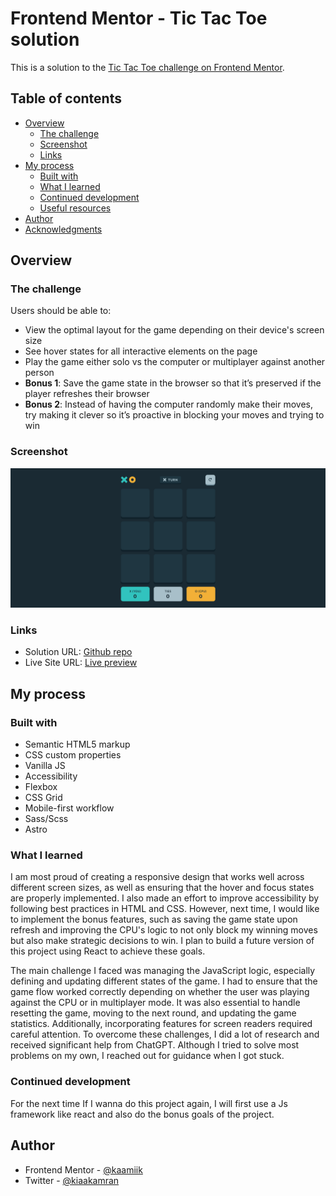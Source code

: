 # Frontend Mentor - Tic Tac Toe solution

This is a solution to the [Tic Tac Toe challenge on Frontend Mentor](https://www.frontendmentor.io/challenges/tic-tac-toe-game-Re7ZF_E2v).

## Table of contents

- [Overview](#overview)
  - [The challenge](#the-challenge)
  - [Screenshot](#screenshot)
  - [Links](#links)
- [My process](#my-process)
  - [Built with](#built-with)
  - [What I learned](#what-i-learned)
  - [Continued development](#continued-development)
  - [Useful resources](#useful-resources)
- [Author](#author)
- [Acknowledgments](#acknowledgments)

## Overview

### The challenge

Users should be able to:

- View the optimal layout for the game depending on their device's screen size
- See hover states for all interactive elements on the page
- Play the game either solo vs the computer or multiplayer against another person
- **Bonus 1**: Save the game state in the browser so that it’s preserved if the player refreshes their browser
- **Bonus 2**: Instead of having the computer randomly make their moves, try making it clever so it’s proactive in blocking your moves and trying to win

### Screenshot

![](/screenshot.png)

### Links

- Solution URL: [Github repo](https://github.com/kaamiik/fm-tic-tae-toe-game-using-astro-sass)
- Live Site URL: [Live preview](https://fm-tic-tae-toe-game-using-astro-sass.vercel.app/)

## My process

### Built with

- Semantic HTML5 markup
- CSS custom properties
- Vanilla JS
- Accessibility
- Flexbox
- CSS Grid
- Mobile-first workflow
- Sass/Scss
- Astro

### What I learned

I am most proud of creating a responsive design that works well across different screen sizes, as well as ensuring that the hover and focus states are properly implemented. I also made an effort to improve accessibility by following best practices in HTML and CSS. However, next time, I would like to implement the bonus features, such as saving the game state upon refresh and improving the CPU's logic to not only block my winning moves but also make strategic decisions to win. I plan to build a future version of this project using React to achieve these goals.

The main challenge I faced was managing the JavaScript logic, especially defining and updating different states of the game. I had to ensure that the game flow worked correctly depending on whether the user was playing against the CPU or in multiplayer mode. It was also essential to handle resetting the game, moving to the next round, and updating the game statistics. Additionally, incorporating features for screen readers required careful attention. To overcome these challenges, I did a lot of research and received significant help from ChatGPT. Although I tried to solve most problems on my own, I reached out for guidance when I got stuck.

### Continued development

For the next time If I wanna do this project again, I will first use a Js framework like react and also do the bonus goals of the project.

## Author

- Frontend Mentor - [@kaamiik](https://www.frontendmentor.io/profile/kaamiik)
- Twitter - [@kiaakamran](https://www.twitter.com/kiaakamran)
